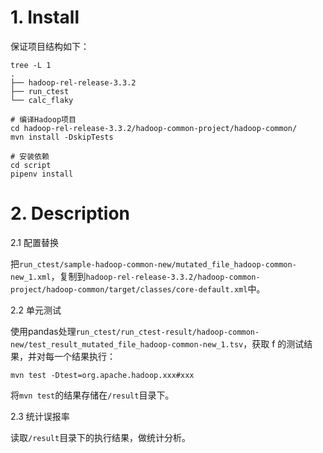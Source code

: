 # 1. Install

保证项目结构如下：
```
tree -L 1
.
├── hadoop-rel-release-3.3.2
├── run_ctest
└── calc_flaky
```

```
# 编译Hadoop项目
cd hadoop-rel-release-3.3.2/hadoop-common-project/hadoop-common/
mvn install -DskipTests
```

```
# 安装依赖
cd script
pipenv install
```

# 2. Description

2.1 配置替换

把`run_ctest/sample-hadoop-common-new/mutated_file_hadoop-common-new_1.xml`，复制到`hadoop-rel-release-3.3.2/hadoop-common-project/hadoop-common/target/classes/core-default.xml`中。

2.2 单元测试

使用pandas处理`run_ctest/run_ctest-result/hadoop-common-new/test_result_mutated_file_hadoop-common-new_1.tsv`，获取 f 的测试结果，并对每一个结果执行：

```
mvn test -Dtest=org.apache.hadoop.xxx#xxx
```
将`mvn test`的结果存储在`/result`目录下。

2.3 统计误报率

读取`/result`目录下的执行结果，做统计分析。